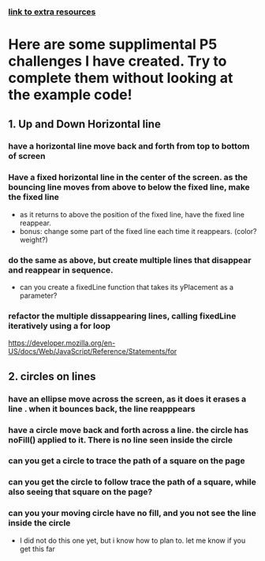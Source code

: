 

### [link to extra resources](https://github.com/MikeyManoguerra/p5-Challenges/blob/master/RESOURCES.md)

# Here are some supplimental P5 challenges I have created. Try to complete them without looking at the example code!

## 1. Up and Down Horizontal line

### have a horizontal line move back and forth from top to bottom of screen
### Have a fixed horizontal line in the center of the screen. as the bouncing line moves from above to below the fixed line, make the fixed line 
 - as it returns to above the position of the fixed line, have the fixed line reappear.
 - bonus: change some part of the fixed line each time it reappears. (color? weight?)


### do the same as above, but create multiple lines that disappear and reappear in sequence.
- can you create a fixedLine function that takes its yPlacement as a parameter?

### refactor the  multiple dissappearing lines, calling fixedLine iteratively  using a for loop

https://developer.mozilla.org/en-US/docs/Web/JavaScript/Reference/Statements/for


## 2. circles on lines

### have an ellipse move across the screen, as it does it erases a line . when it bounces back, the line reapppears
### have a circle move back and forth across a line. the circle has noFill() applied to it. There is no line seen inside the circle

### can you get a circle to trace the path of a square on the page

### can you get the circle to follow trace the path of a square, while also seeing that square on the page?

### can you your moving circle have no fill, and you not see the line inside the circle
- I did not do this one yet, but i know how to plan to. let me know if you get this far
